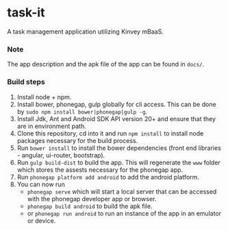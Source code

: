 # task-it
 A task management application utilizing Kinvey mBaaS. 
### Note
The app description and the apk file of the app can be found in `docs/`.  

### Build steps
1. Install node + npm.
2. Install bower, phonegap, gulp globally for cli access. This can be done by `sudo npm install bower|phonegap|gulp -g`.
3. Install Jdk, Ant and Android SDK API version 20+ and ensure that they are in environment path.
4. Clone this repository, cd into it and run `npm install` to install node packages necessary for the build process.
5. Run `bower install` to install the bower dependencies (front end libraries - angular, ui-router, bootstrap).
6. Run `gulp build-dist` to build the app. This will regenerate the `www` folder which stores the assests necessary for the phonegap app.
7. Run `phonegap platform add android` to add the android platform.
8. You can now run 
	* `phonegap serve` which will start a local server that can be accessed with the phonegap developer app or browser.
	* `phonegap build android` to build the apk file.
	* or `phonegap run android` to run an instance of the app in an emulator or device.   